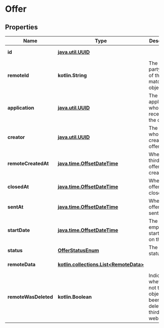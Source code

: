 
# Offer

## Properties
Name | Type | Description | Notes
------------ | ------------- | ------------- | -------------
**id** | [**java.util.UUID**](java.util.UUID.md) |  |  [optional] [readonly]
**remoteId** | **kotlin.String** | The third-party API ID of the matching object. |  [optional]
**application** | [**java.util.UUID**](java.util.UUID.md) | The application who is receiving the offer. |  [optional]
**creator** | [**java.util.UUID**](java.util.UUID.md) | The user who created the offer. |  [optional]
**remoteCreatedAt** | [**java.time.OffsetDateTime**](java.time.OffsetDateTime.md) | When the third party&#39;s offer was created. |  [optional]
**closedAt** | [**java.time.OffsetDateTime**](java.time.OffsetDateTime.md) | When the offer was closed. |  [optional]
**sentAt** | [**java.time.OffsetDateTime**](java.time.OffsetDateTime.md) | When the offer was sent. |  [optional]
**startDate** | [**java.time.OffsetDateTime**](java.time.OffsetDateTime.md) | The employment start date on the offer. |  [optional]
**status** | [**OfferStatusEnum**](OfferStatusEnum.md) | The offer&#39;s status. |  [optional]
**remoteData** | [**kotlin.collections.List&lt;RemoteData&gt;**](RemoteData.md) |  |  [optional] [readonly]
**remoteWasDeleted** | **kotlin.Boolean** | Indicates whether or not this object has been deleted by third party webhooks. |  [optional] [readonly]




